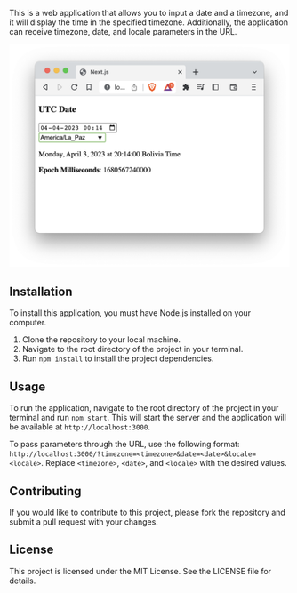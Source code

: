 This is a web application that allows you to input a date and a timezone, and it will display the time in the specified timezone. Additionally, the application can receive timezone, date, and locale parameters in the URL.

![](./assets/demo.png)


## Installation

To install this application, you must have Node.js installed on your computer.

1. Clone the repository to your local machine.
2. Navigate to the root directory of the project in your terminal.
3. Run `npm install` to install the project dependencies.


## Usage

To run the application, navigate to the root directory of the project in your terminal and run `npm start`. This will start the server and the application will be available at `http://localhost:3000`.

To pass parameters through the URL, use the following format: `http://localhost:3000/?timezone=<timezone>&date=<date>&locale=<locale>`. Replace `<timezone>`, `<date>`, and `<locale>` with the desired values.


## Contributing

If you would like to contribute to this project, please fork the repository and submit a pull request with your changes.

## License

This project is licensed under the MIT License. See the LICENSE file for details.
